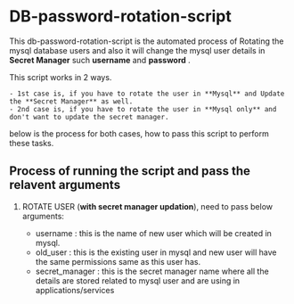 # DB-password-rotation-script

This db-password-rotation-script is the automated process of Rotating the mysql database users and also it will change the mysql user details in **Secret Manager** such **username** and **password** .

This script works in 2 ways.


    - 1st case is, if you have to rotate the user in **Mysql** and Update the **Secret Manager** as well.
    - 2nd case is, if you have to rotate the user in **Mysql only** and don't want to update the secret manager.

below is the process for both cases, how to pass this script to perform these tasks.


## Process of running the script and pass the relavent arguments

1. ROTATE USER (**with secret manager updation**), need to pass below arguments:

    - username        : this is the name of new user which will be created in mysql.
    - old_user        : this is the existing user in mysql and new user will have the same permissions same as this user has.
    - secret_manager  : this is the secret manager name where all the details are stored related to mysql user and are using in applications/services

